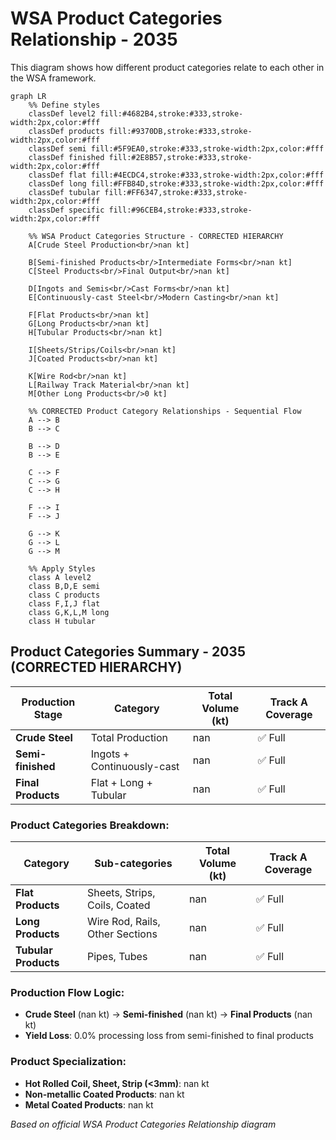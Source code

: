 # WSA Product Categories Relationship - 2035

This diagram shows how different product categories relate to each other in the WSA framework.

```mermaid
graph LR
    %% Define styles
    classDef level2 fill:#4682B4,stroke:#333,stroke-width:2px,color:#fff
    classDef products fill:#9370DB,stroke:#333,stroke-width:2px,color:#fff
    classDef semi fill:#5F9EA0,stroke:#333,stroke-width:2px,color:#fff
    classDef finished fill:#2E8B57,stroke:#333,stroke-width:2px,color:#fff
    classDef flat fill:#4ECDC4,stroke:#333,stroke-width:2px,color:#fff
    classDef long fill:#FFB84D,stroke:#333,stroke-width:2px,color:#fff
    classDef tubular fill:#FF6347,stroke:#333,stroke-width:2px,color:#fff
    classDef specific fill:#96CEB4,stroke:#333,stroke-width:2px,color:#fff
    
    %% WSA Product Categories Structure - CORRECTED HIERARCHY
    A[Crude Steel Production<br/>nan kt]
    
    B[Semi-finished Products<br/>Intermediate Forms<br/>nan kt]
    C[Steel Products<br/>Final Output<br/>nan kt]
    
    D[Ingots and Semis<br/>Cast Forms<br/>nan kt]
    E[Continuously-cast Steel<br/>Modern Casting<br/>nan kt]
    
    F[Flat Products<br/>nan kt]
    G[Long Products<br/>nan kt]
    H[Tubular Products<br/>nan kt]
    
    I[Sheets/Strips/Coils<br/>nan kt]
    J[Coated Products<br/>nan kt]
    
    K[Wire Rod<br/>nan kt]
    L[Railway Track Material<br/>nan kt]
    M[Other Long Products<br/>0 kt]
    
    %% CORRECTED Product Category Relationships - Sequential Flow
    A --> B
    B --> C
    
    B --> D
    B --> E
    
    C --> F
    C --> G
    C --> H
    
    F --> I
    F --> J
    
    G --> K
    G --> L
    G --> M
    
    %% Apply Styles
    class A level2
    class B,D,E semi
    class C products
    class F,I,J flat
    class G,K,L,M long
    class H tubular
```

## Product Categories Summary - 2035 (CORRECTED HIERARCHY)

| Production Stage | Category | Total Volume (kt) | Track A Coverage |
|-----------------|----------|-------------------|------------------|
| **Crude Steel** | Total Production | nan | ✅ Full |
| **Semi-finished** | Ingots + Continuously-cast | nan | ✅ Full |
| **Final Products** | Flat + Long + Tubular | nan | ✅ Full |

### Product Categories Breakdown:
| Category | Sub-categories | Total Volume (kt) | Track A Coverage |
|----------|----------------|-------------------|------------------|
| **Flat Products** | Sheets, Strips, Coils, Coated | nan | ✅ Full |
| **Long Products** | Wire Rod, Rails, Other Sections | nan | ✅ Full |
| **Tubular Products** | Pipes, Tubes | nan | ✅ Full |

### Production Flow Logic:
- **Crude Steel** (nan kt) → **Semi-finished** (nan kt) → **Final Products** (nan kt)
- **Yield Loss**: 0.0% processing loss from semi-finished to final products

### Product Specialization:
- **Hot Rolled Coil, Sheet, Strip (<3mm)**: nan kt
- **Non-metallic Coated Products**: nan kt  
- **Metal Coated Products**: nan kt

*Based on official WSA Product Categories Relationship diagram*


